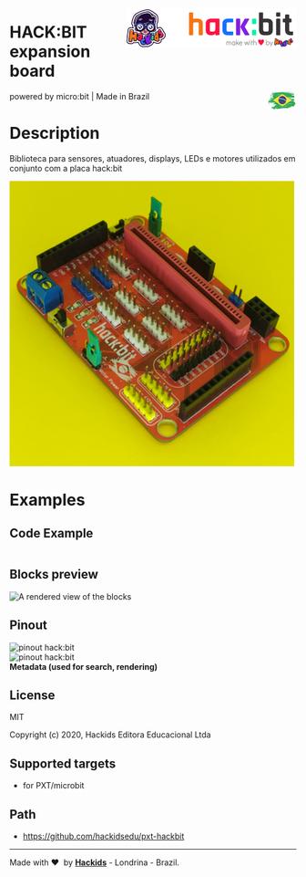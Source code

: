 <a href="https://www.hackids.com.br/"><img src="hackids-logo.svg" width="300" alt="Hackids Logo" align="right"></a>
# HACK:BIT expansion board
<a href=""><img src="brazil.png" width="50" alt="pinout hack:bit" align="right"></a>
powered by micro:bit | Made in Brazil

# Description
Biblioteca para sensores, atuadores, displays, LEDs e motores utilizados em conjunto com a placa hack:bit

![](hackbit1.png)  

# Examples

## Code Example
```JavaScript
```

## Blocks preview

![A rendered view of the blocks](https://github.com/hackidsedu/pxt-hackbit/raw/master/.github/makecode/blocks.png)

## Pinout
<a href="https://hackids.com.br/suporte/boards/hackbit/"><img src="https://hackids.com.br/wp-content/uploads/2020/11/aprenda-PlacaHackbit02.png" width="800" alt="pinout hack:bit" align="right"></a>
<a href="https://hackids.com.br/suporte/boards/hackbit/"><img src="https://hackids.com.br/wp-content/uploads/2020/11/aprenda-PlacaHackbit03.png" width="800" alt="pinout hack:bit" align="right"></a>


#### Metadata (used for search, rendering)

## License

MIT

Copyright (c) 2020, Hackids Editora Educacional Ltda

## Supported targets

* for PXT/microbit

## Path
* https://github.com/hackidsedu/pxt-hackbit

---

Made with &#x2764;&nbsp; by [**Hackids**](https://www.hackids.com.br) - Londrina - Brazil.
